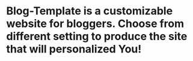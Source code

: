 # Blog-Template is a customizable website for bloggers. Choose from different setting to produce the site that will personalized You!
